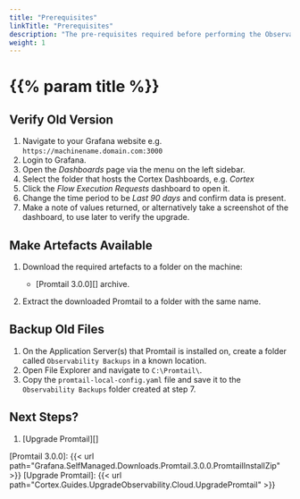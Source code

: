 ```yaml
---
title: "Prerequisites"
linkTitle: "Prerequisites"
description: "The pre-requisites required before performing the Observability upgrade."
weight: 1
---
```


# {{% param title %}}

## Verify Old Version

1. Navigate to your Grafana website e.g. `https://machinename.domain.com:3000`
1. Login to Grafana.
1. Open the *Dashboards* page via the menu on the left sidebar.
1. Select the folder that hosts the Cortex Dashboards, e.g. *Cortex*
1. Click the *Flow Execution Requests* dashboard to open it.
1. Change the time period to be *Last 90 days* and confirm data is present.
1. Make a note of values returned, or alternatively take a screenshot of the dashboard, to use later to verify the upgrade.

## Make Artefacts Available

1. Download the required artefacts to a folder on the machine:

    * [Promtail 3.0.0][] archive.

1. Extract the downloaded Promtail to a folder with the same name.

## Backup Old Files

1. On the Application Server(s) that Promtail is installed on, create a folder called `Observability Backups` in a known location.
1. Open File Explorer and navigate to `C:\Promtail\`.
1. Copy the `promtail-local-config.yaml` file and save it to the `Observability Backups` folder created at step 7.

## Next Steps?

1. [Upgrade Promtail][]

[Promtail 3.0.0]:  {{< url path="Grafana.SelfManaged.Downloads.Promtail.3.0.0.PromtailInstallZip" >}}
[Upgrade Promtail]: {{< url path="Cortex.Guides.UpgradeObservability.Cloud.UpgradePromtail" >}}
